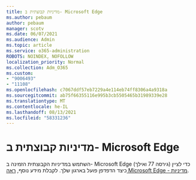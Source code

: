 ```yaml
---
title: מדיניות קבוצתית ב- Microsoft Edge
ms.author: pebaum
author: pebaum
manager: scotv
ms.date: 06/07/2021
ms.audience: Admin
ms.topic: article
ms.service: o365-administration
ROBOTS: NOINDEX, NOFOLLOW
localization_priority: Normal
ms.collection: Adm_O365
ms.custom:
- "9006493"
- "11108"
ms.openlocfilehash: c7067ddf57eb7229a4e114eb74ff8306a4a9318a
ms.sourcegitcommit: ab75f66355116e995b3cb5505465b31989339e28
ms.translationtype: MT
ms.contentlocale: he-IL
ms.lasthandoff: 08/13/2021
ms.locfileid: "58331236"
---
```

# <a name="group-policies-in-microsoft-edge"></a>מדיניות קבוצתית ב- Microsoft Edge

השתמש במדיניות הקבוצתית הזמינה ב- Microsoft Edge (גירסה 77 ואילך) כדי לציין כיצד הדפדפן פועל בארגון שלך. לקבלת מידע נוסף, [ראה Microsoft Edge - מדיניות](https://docs.microsoft.com/deployedge/microsoft-edge-policies#available-policies).